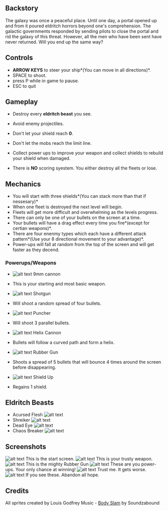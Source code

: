 ## Backstory
The galaxy was once a peaceful place. Until one day, a portal opened up 
and from it poured eldritch horrors beyond one's comprehension. The galactic 
governments responded by sending pilots to close the portal and rid the 
galaxy of this threat. However, all the men who have been sent have 
never returned. Will you end up the same way?

## Controls
* **ARROW KEYS** to steer your ship*(You can move in all directions)*.
* SPACE to shoot.
* press P while in game to pause.
* ESC to quit

## Gameplay
* Destroy every **eldritch beast** you see.
* Avoid enemy projectiles.

* Don't let your shield reach **0**.
* Don't let the mobs reach the limit line.
* Collect power ups to improve your weapon and collect shields to rebuild your shield when damaged.

* There is **NO** scoring syestem. You either destroy all the fleets or lose. 

## Mechanics

* You will start with three shields*(You can stack more than that if nessesary)*
* When one fleet is destroyed the next level will begin.
* Fleets will get more difficult and overwhelming as the levels progress. 
* There can only be one of your bullets on the screen at a time.
* Your bullets will have a drag effect every time you fire*(except for certian weapons)*.
* There are four enenmy types which each have a different attack pattern*(Use your 8 directional movement to your advantage)*.
* Power-ups will fall at random from the top of the screen and will get faster as they decend.

### Powerups/Weapons
* ![alt text](https://raw.githubusercontent.com/lginn26/Eldritch-Shooter/master/assets/images/powerup.png) 9mm cannon
- This is your starting and most basic weapon.
* ![alt text](https://raw.githubusercontent.com/lginn26/Eldritch-Shooter/master/assets/images/shotgun_powerup.png) Shotgun
- Will shoot a random spread of four bullets.
* ![alt text](https://raw.githubusercontent.com/lginn26/Eldritch-Shooter/master/assets/images/puncher_powerup.png) Puncher
- Will shoot 3 parallel bullets.
* ![alt text](https://raw.githubusercontent.com/lginn26/Eldritch-Shooter/master/assets/images/helix_powerup.png) Helix Cannon
- Bullets will follow a curved path and form a helix.
* ![alt text](https://raw.githubusercontent.com/lginn26/Eldritch-Shooter/master/assets/images/bouncer_powerup.png) Rubber Gun
- Shoots a spread of 5 bullets that will bounce 4 times around the screen before disappearing. 
* ![alt text](https://raw.githubusercontent.com/lginn26/Eldritch-Shooter/master/assets/images/shield_up.png) Shield Up
- Regains 1 shield.

## Eldritch Beasts
* Acursed Flesh 
![alt text](https://raw.githubusercontent.com/lginn26/Eldritch-Shooter/master/assets/images/eldritch_basic.png)
* Shreiker
![alt text](https://raw.githubusercontent.com/lginn26/Eldritch-Shooter/master/assets/images/eldritch_triplespitter.png)
* Dead Eye
![alt text](https://raw.githubusercontent.com/lginn26/Eldritch-Shooter/master/assets/images/eldritch_basic.png)
* Chaos Breaker
![alt text](https://raw.githubusercontent.com/lginn26/Eldritch-Shooter/master/assets/images/chaos_breaker.png)

## Screenshots
![alt text](https://raw.githubusercontent.com/lginn26/Eldritch-Shooter/master/assets/images/EldritchShooter(1).PNG)
This is the start screen.
![alt text](https://raw.githubusercontent.com/lginn26/Eldritch-Shooter/master/assets/images/EldritchShooter(2).PNG)
This is your trusty weapon.
![alt text](https://raw.githubusercontent.com/lginn26/Eldritch-Shooter/master/assets/images/EldritchShooter(3).PNG)
This is the mighty Rubber Gun
![alt text](https://raw.githubusercontent.com/lginn26/Eldritch-Shooter/master/assets/images/EldritchShooter(4).PNG)
These are you power-ups. Your only chance at winning!
![alt text](https://raw.githubusercontent.com/lginn26/Eldritch-Shooter/master/assets/images/EldritchShooter(5).PNG)
Trust me. It gets worse.
![alt text](https://raw.githubusercontent.com/lginn26/Eldritch-Shooter/master/assets/images/EldritchShooter(6).PNG)
If you see these. Abandon all hope.

## Credits
All sprites created by Louis Godfrey
Music - [Body Slam](http://www.soundzabound.com/search?category=All&time_cut=All&title=body+slam) by Soundzabound
